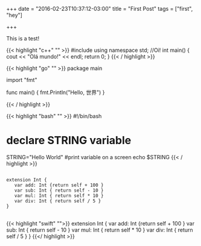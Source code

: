 +++
date = "2016-02-23T10:37:12-03:00"
title = "First Post"
tags = ["first", "hey"]

+++

This is a test!

{{< highlight "c++" "" >}}
#include <iostream>
using namespace std;
//Oi!
int main() {
  cout << "Olá mundo!" << endl;
  return 0;
}
{{< / highlight >}}

{{< highlight "go" "" >}}
package main

import "fmt"

func main() {
	fmt.Println("Hello, 世界")
}

{{< / highlight >}}

{{< highlight "bash" "" >}}
#!/bin/bash
# declare STRING variable
STRING="Hello World"
#print variable on a screen
echo $STRING
{{< / highlight >}}

<pre>
<code class="language-swift">
extension Int {
   var add: Int {return self + 100 }
   var sub: Int { return self - 10 }
   var mul: Int { return self * 10 }
   var div: Int { return self / 5 }
}
</code>
</pre>

{{< highlight "swift" "">}}
extension Int {
   var add: Int {return self + 100 }
   var sub: Int { return self - 10 }
   var mul: Int { return self * 10 }
   var div: Int { return self / 5 }
}
{{</ highlight >}}
